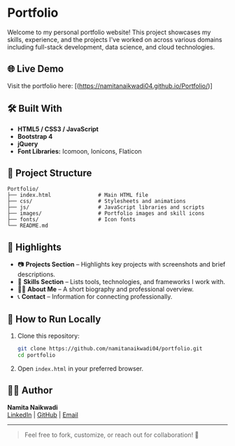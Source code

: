 # Portfolio

Welcome to my personal portfolio website! This project showcases my skills, experience, and the projects I've worked on across various domains including full-stack development, data science, and cloud technologies.

## 🌐 Live Demo

Visit the portfolio here: [(https://namitanaikwadi04.github.io/Portfolio/)] 

## 🛠️ Built With

- **HTML5 / CSS3 / JavaScript**
- **Bootstrap 4**
- **jQuery**
- **Font Libraries:** Icomoon, Ionicons, Flaticon

## 📁 Project Structure

```
Portfolio/
├── index.html               # Main HTML file
├── css/                     # Stylesheets and animations
├── js/                      # JavaScript libraries and scripts
├── images/                  # Portfolio images and skill icons
├── fonts/                   # Icon fonts
└── README.md
```

## 📸 Highlights

- 📷 **Projects Section** – Highlights key projects with screenshots and brief descriptions.
- 🧠 **Skills Section** – Lists tools, technologies, and frameworks I work with.
- 👨‍💼 **About Me** – A short biography and professional overview.
- 📞 **Contact** – Information for connecting professionally.

## 🚀 How to Run Locally

1. Clone this repository:
   ```bash
   git clone https://github.com/namitanaikwadi04/portfolio.git
   cd portfolio
   ```
2. Open `index.html` in your preferred browser.

## 🙋‍♂️ Author

**Namita Naikwadi**  
[LinkedIn](https://www.linkedin.com/in/namita-naikwadi/) | [GitHub](https://github.com/namitanaikwadi04) | [Email](mailto:namitanaikwadi04@gmail.com)

---

> Feel free to fork, customize, or reach out for collaboration! 💬
